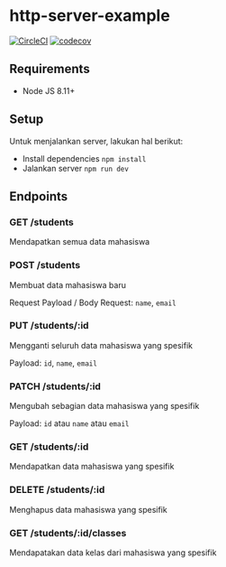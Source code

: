 # http-server-example

[![CircleCI](https://circleci.com/gh/hammer-code/http-server-example.svg?style=svg)](https://circleci.com/gh/hammer-code/http-server-example) [![codecov](https://codecov.io/gh/hammer-code/http-server-example/branch/master/graph/badge.svg)](https://codecov.io/gh/hammer-code/http-server-example)

## Requirements
- Node JS 8.11+

## Setup

Untuk menjalankan server, lakukan hal berikut:
- Install dependencies `npm install`
- Jalankan server `npm run dev`

## Endpoints

### GET /students

Mendapatkan semua data mahasiswa

### POST /students

Membuat data mahasiswa baru

Request Payload / Body Request: `name`, `email`

### PUT /students/:id

Mengganti seluruh data mahasiswa yang spesifik

Payload: `id`, `name`, `email`

### PATCH /students/:id

Mengubah sebagian data mahasiswa yang spesifik

Payload: `id` atau `name` atau `email`

### GET /students/:id

Mendapatkan data mahasiswa yang spesifik

### DELETE /students/:id

Menghapus data mahasiswa yang spesifik

### GET /students/:id/classes

Mendapatakan data kelas dari mahasiswa yang spesifik
